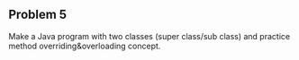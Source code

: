 ## Problem 5

Make a Java program with
two classes (super class/sub class) and practice method overriding&overloading concept.

